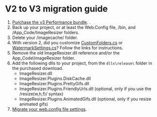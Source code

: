 # V2 to V3 migration guide

1. [Purchase the v3 Performance bundle](/plugins/upgradefrom2). .
2. Back up your project, or at least the Web.Config file, /bin, and /App_Code/ImageResizer folders.
3. Delete your /imagecache/ folder.
4. With version 2, did you customize [CustomFolders.cs](customfolders) or [WatermarkSettings.cs](watermarksettings)? Follow the links for instructions.
5. Remove the old ImageResizer.dll reference and/or the App_Code\ImageResizer folder.
4. Add the following dlls to your project, from the `dlls\release\` folder in the purchased download.
	* ImageResizer.dll 
	* ImageResizer.Plugins.DiskCache.dll
	* ImageResizer.Plugins.PrettyGifs.dll
	* ImageResizer.Plugins.FriendlyUrls.dll (optional, only if you use the /resize(w,h,f)/ syntax)
	* ImageResizer.Plugins.AnimatedGifs.dll (optional, only if you resize animated gifs)
5. [Migrate your web.config file settings](/docs/2to3/configuration).
